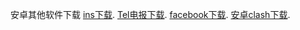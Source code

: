 安卓其他软件下载
[ins下载](https://wwo.lanzoul.com/iAQsi0ebrhpa).
[Tel电报下载](https://wwo.lanzoul.com/iKiHx0ebrbqf).
[facebook下载](https://wwo.lanzoul.com/iOvqZ0ebr33e).
[安卓clash下载](https://wwo.lanzoul.com/iuvT5veaprc).
